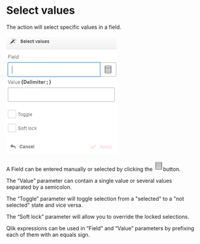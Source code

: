 # Select values

The action will select specific values in a field.

![](../.gitbook/assets/image%20%2875%29.png)

A Field can be entered manually or selected by clicking the ![](../.gitbook/assets/image%20%28123%29.png)button.


The “Value” parameter can contain a single value or several values separated by a semicolon.

The “Toggle” parameter will toggle selection from a "selected" to a "not selected" state and vice versa.

The “Soft lock” parameter will allow you to override the locked selections.

Qlik expressions can be used in “Field” and “Value” parameters by prefixing each of them with an equals sign.



